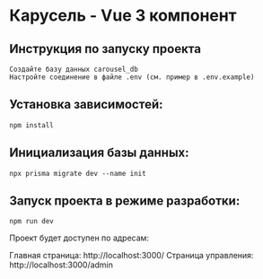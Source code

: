 # Карусель - Vue 3 компонент

## Инструкция по запуску проекта

```
Создайте базу данных carousel_db
Настройте соединение в файле .env (см. пример в .env.example)
```

## Установка зависимостей:

`npm install`

## Инициализация базы данных:

`npx prisma migrate dev --name init`

## Запуск проекта в режиме разработки:

`npm run dev`

Проект будет доступен по адресам:

Главная страница: http://localhost:3000/
Страница управления: http://localhost:3000/admin
